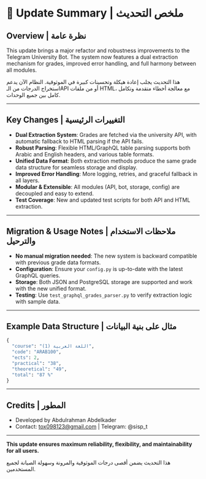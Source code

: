 # 📝 Update Summary | ملخص التحديث

## Overview | نظرة عامة
This update brings a major refactor and robustness improvements to the Telegram University Bot. The system now features a dual extraction mechanism for grades, improved error handling, and full harmony between all modules.

هذا التحديث يجلب إعادة هيكلة وتحسينات كبيرة في الموثوقية. النظام الآن يدعم استخراج الدرجات من الـAPI أو من ملفات HTML، مع معالجة أخطاء متقدمة وتكامل كامل بين جميع الوحدات.

---

## Key Changes | التغييرات الرئيسية
- **Dual Extraction System**: Grades are fetched via the university API, with automatic fallback to HTML parsing if the API fails.
- **Robust Parsing**: Flexible HTML/GraphQL table parsing supports both Arabic and English headers, and various table formats.
- **Unified Data Format**: Both extraction methods produce the same grade data structure for seamless storage and display.
- **Improved Error Handling**: More logging, retries, and graceful fallback in all layers.
- **Modular & Extensible**: All modules (API, bot, storage, config) are decoupled and easy to extend.
- **Test Coverage**: New and updated test scripts for both API and HTML extraction.

---

## Migration & Usage Notes | ملاحظات الاستخدام والترحيل
- **No manual migration needed**: The new system is backward compatible with previous grade data formats.
- **Configuration**: Ensure your `config.py` is up-to-date with the latest GraphQL queries.
- **Storage**: Both JSON and PostgreSQL storage are supported and work with the new unified format.
- **Testing**: Use `test_graphql_grades_parser.py` to verify extraction logic with sample data.

---

## Example Data Structure | مثال على بنية البيانات
```python
{
  "course": "اللغة العربية (1)",
  "code": "ARAB100",
  "ects": 2,
  "practical": "38",
  "theoretical": "49",
  "total": "87 %"
}
```

---

## Credits | المطور
- Developed by Abdulrahman Abdelkader
- Contact: tox098123@gmail.com | Telegram: @sisp_t

---

**This update ensures maximum reliability, flexibility, and maintainability for all users.**

هذا التحديث يضمن أقصى درجات الموثوقية والمرونة وسهولة الصيانة لجميع المستخدمين. 